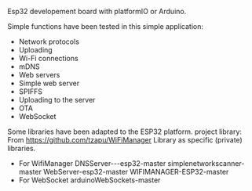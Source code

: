 Esp32 developement board with platformIO or Arduino.

Simple functions have been tested in this simple application:
- Network protocols
- Uploading
- Wi-Fi connections
- mDNS
- Web servers
- Simple web server
- SPIFFS
- Uploading to the server
- OTA
- WebSocket

Some libraries have been adapted to the ESP32 platform.
project library:
From https://github.com/tzapu/WiFiManager  Library as specific (private) libraries.
- For WifiManager
DNSServer---esp32-master
simplenetworkscanner-master
WebServer-esp32-master
WIFIMANAGER-ESP32-master
- For WebSocket
arduinoWebSockets-master
